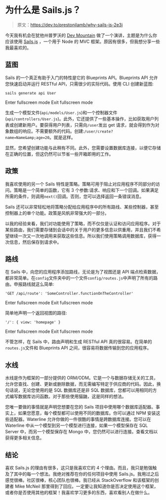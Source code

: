 # 为什么是 Sails.js？

> 原文：<https://dev.to/prestonjlamb/why-sails-js-2e3i>

今天我有机会在犹他州普罗沃的 [Dev Mountain](https://devmounta.in) 做了一个演讲，主题是为什么你应该使用 [Sails.js](https://www.sailsjs.com) ，一个用于 Node 的 MVC 框架。原因有很多，但我想分享一些我最喜欢的。

## 蓝图

Sails 的一个真正有助于入门的特性是它的 Blueprints API。Blueprints API 允许您快速启动并运行 RESTful API，只需很少的实际代码。使用 CLI 创建新蓝图:

```
sails generate api User 
```

Enter fullscreen mode Exit fullscreen mode

生成一个模型文件(`api/models/User.js`)和一个控制器文件(`api/controllers/User.js`)。此外，它还提供了一些基本操作，比如获取用户列表或创建新用户。要获得用户列表，只需向`/user`发出 get 请求，就会得到作为对象数组的响应。不需要额外的代码。创建:`/user/create?name=Name&amp;age=20`。就是这样。

显然，您希望创建功能与此稍有不同。此外，您需要设置数据库连接，以便它存储在正确的位置，但这仍然可以节省一些开箱即用的工作。

## 政策

我喜欢使用的另一个 Sails 特性是策略。策略可用于阻止对应用程序不同部分的访问。策略是一个简单的函数，它有 3 个参数:请求、响应和下一个回调。如果满足所需的条件，则调用`next()`回调。否则，您可以选择返回一条错误消息。

Sails 还可以非常轻松地将策略分配给应用程序中的所有路线、某些控制器，甚至控制器上的单个功能。政策是风帆非常强大的一部分。

以我的经验来看，我们对功能使用了策略，而不仅仅是认证和访问应用程序。对于某些路由，我们需要存储到会话中的关于用户的更多信息以供重用，并且我们不希望继续一次又一次地调用来获取这些信息。所以我们使用策略调用数据库，获得一次信息，然后保存到请求中。

## 路线

在 Sails 中，向您的应用程序添加路线，无论是为了视图还是 API 端点检索数据，都非常简单。在`config`文件夹中的一个文件`config/routes.js`中声明了所有的路由。申报路线就这么简单:

```
'GET /api/route': 'SomeController.functionOnTheController' 
```

Enter fullscreen mode Exit fullscreen mode

简单地声明一个返回视图的路径:

```
'/': { view: 'homepage' } 
```

Enter fullscreen mode Exit fullscreen mode

不管怎样，在 Sails 中，路由声明和生成 RESTful API 真的很容易。在简单的`routes.js`文件和 Blueprints API 之间，很容易将数据传输到您的应用程序。

## 水线

水线是作为框架的一部分提供的 ORM/ODM。它是一个与数据存储无关的工具，允许您查找、创建、更新或删除数据，而无需编写特定于供应商的代码。因此，换句话说，无论您使用的是 SQL 数据库还是非 SQL 数据库，您都可以用相同的方式编写数据库访问函数。对于那些使用猫鼬，这是同样的想法。

您唯一要做的事情就是声明您想要在您的 Sails 项目中使用哪个数据库适配器。事实上，如果您愿意，每个模型都可以使用不同的数据库。你可以通过 NPM 安装这些适配器。Waterline 允许你做的一件很酷的事情是跨数据库连接。您可以在 Waterline 中从一个模型到另一个模型进行连接，如果一个模型保存在 SQL Server 中，而另一个模型保存在 Mongo 中，您仍然可以进行连接。查看文档以获得更多相关信息。

## 结论

喜欢 Sails.js 的理由有很多，这只是我喜欢它的 4 个理由。而且，我只是勉强触及了其中的每一个想法。我绝对推荐在你的任何项目中使用 Sails.js。我用过之后感觉很棒。社区很棒，核心团队也很棒。我已经从 StackOverflow 和该框架的创建者 Mike McNeil 那里得到了回应。一定要让我知道你是否决定使用这个框架，或者你是否使用其他的框架！我喜欢学习更多的东西，喜欢看别人在做什么。